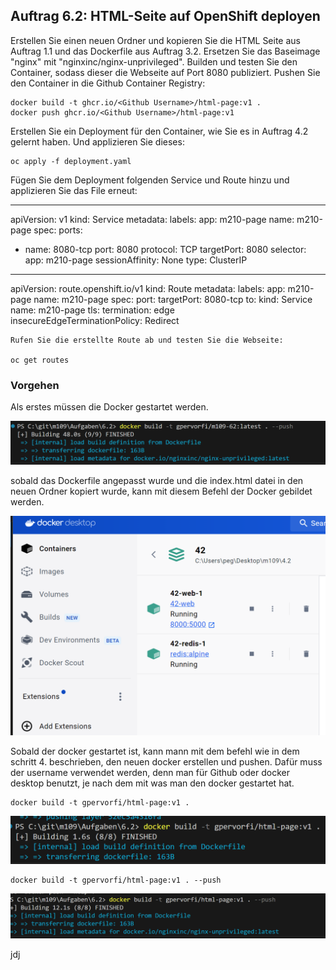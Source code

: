 ## Auftrag 6.2: HTML-Seite auf OpenShift deployen

Erstellen Sie einen neuen Ordner und kopieren Sie die HTML Seite aus Auftrag 1.1 und das Dockerfile aus Auftrag 3.2.
Ersetzen Sie das Baseimage "nginx" mit "nginxinc/nginx-unprivileged".
Builden und testen Sie den Container, sodass dieser die Webseite auf Port 8080 publiziert.
Pushen Sie den Container in die Github Container Registry:

    docker build -t ghcr.io/<Github Username>/html-page:v1 .
    docker push ghcr.io/<Github Username>/html-page:v1

Erstellen Sie ein Deployment für den Container, wie Sie es in Auftrag 4.2 gelernt haben. Und applizieren Sie dieses:

    oc apply -f deployment.yaml

Fügen Sie dem Deployment folgenden Service und Route hinzu und applizieren Sie das File erneut:

---
apiVersion: v1
kind: Service
metadata:
  labels:
    app: m210-page
  name: m210-page
spec:
  ports:
  - name: 8080-tcp
    port: 8080
    protocol: TCP
    targetPort: 8080
  selector:
    app: m210-page
  sessionAffinity: None
  type: ClusterIP
---
apiVersion: route.openshift.io/v1
kind: Route
metadata:
  labels:
    app: m210-page
  name: m210-page
spec:
  port:
    targetPort: 8080-tcp
  to:
    kind: Service
    name: m210-page
  tls:
    termination: edge   
    insecureEdgeTerminationPolicy: Redirect

    Rufen Sie die erstellte Route ab und testen Sie die Webseite:

    oc get routes

### Vorgehen

Als erstes müssen die Docker gestartet werden. 

![alt text](image.png)

sobald das Dockerfile angepasst wurde und die index.html datei in den neuen Ordner kopiert wurde, kann mit diesem Befehl der Docker gebildet werden.

![alt text](image-1.png)

Sobald der docker gestartet ist, kann mann mit dem befehl wie in dem schritt 4. beschrieben, den neuen docker erstellen und pushen. Dafür muss der username verwendet werden, denn man für Github oder docker desktop benutzt, je nach dem mit was man den docker gestartet hat.

    docker build -t gpervorfi/html-page:v1 .

![alt text](image-2.png)

    docker build -t gpervorfi/html-page:v1 . --push

![alt text](image-3.png)

jdj